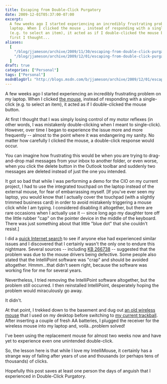 ```yaml
---
title: Escaping from Double-Click Purgatory
date: 2009-12-01T05:37:00-07:00
excerpt:
  A few weeks ago I started experiencing an incredibly frustrating problem on my
  laptop. When I clicked the mouse , instead of responding with a single-click
  (e.g. to select an item), it acted as if I double-clicked the mouse button. At
  first I thought...
aliases:
  [
    "/blog/jjameson/archive/2009/11/30/escaping-from-double-click-purgatory.aspx",
    "/blog/jjameson/archive/2009/12/01/escaping-from-double-click-purgatory.aspx",
  ]
draft: true
categories: ["Personal"]
tags: ["Personal"]
msdnBlogUrl: "http://blogs.msdn.com/b/jjameson/archive/2009/12/01/escaping-from-double-click-purgatory.aspx"
---
```


A few weeks ago I started experiencing an incredibly frustrating problem on my
laptop. When I clicked
[the mouse](http://www.microsoft.com/products/info/product.aspx?view=22&pcid=90134df1-861e-417e-a584-86e088e38cdb&type=ovr),
instead of responding with a single-click (e.g. to select an item), it acted as
if I double-clicked the mouse button.

At first I thought that I was simply losing control of my motor reflexes (in
other words, I was mistakenly double-clicking when I meant to single-click).
However, over time I began to experience the issue more and more frequently --
almost to the point where it was endangering my sanity. No matter how carefully
I clicked the mouse, a double-click response would occur.

You can imagine how frustrating this would be when you are trying to
drag-and-drop mail messages from your inbox to another folder, or even worse,
when you click the delete button in the Outlook toolbar and suddenly two
messages are deleted instead of just the one you intended.

It got so bad that while I was performing a demo for the CIO on my current
project, I had to use the integrated touchpad on the laptop instead of the
external mouse, for fear of embarrassing myself. [If you've ever seen my laptop,
you would know that I actually cover the touchpad (with a slightly trimmed
business card) in order to avoid mistakenly triggering a mouse click while I am
typing. I considered disabling it altogether, but there are rare occasions when
I actually use it -- since long ago my daughter tore off the little rubber "cap"
on the pointer device in the middle of the keyboard. There was just something
about that little "blue dot" that she couldn't resist.]

I did a
[quick Internet search](http://www.bing.com/search?q=intellimouse+double+click&form=MSNH14&qs=n)
to see if anyone else had experienced similar issues and I discovered that I
certainly wasn't the only one to endure this nightmare. Several sources --
including [KB 266738](http://support.microsoft.com/kb/266738) -- suggested that
the problem was due to the mouse drivers being defective. Some people also
stated that the IntelliPoint software was "crap" and should be avoided
altogether. Hmmm...that didn't seem right, because the software was working fine
for me for several years.

Nevertheless, I tried removing the IntelliPoint software altogether, but the
problem still occurred. I then reinstalled IntelliPoint, desperately hoping the
problem would miraculously go away.

It didn't.

At that point, I trekked down to the basement and dug out
[an old wireless mouse](http://www.microsoft.com/products/info/product.aspx?view=10&pcid=e3ddebf3-9aeb-4f6d-983e-c49c2f691943&type=ovr)
that I used on my desktop before switching to
[my current trackball](http://www.microsoft.com/products/info/product.aspx?view=10&pcid=a9fdd4c0-41da-4045-9d6f-f087c17ffd30&type=ovr).
After inserting a couple of fresh AA batteries, I plugged the receiver for the
wireless mouse into my laptop and, voilà...problem solved!

I've been using the replacement mouse for almost two weeks now and have yet to
experience even one unintended double-click.

So, the lesson here is that while I love my IntelliMouse, it certainly has a
strange way of failing after years of use and thousands (or perhaps tens of
thousands) of clicks.

Hopefully this post saves at least one person the days of anguish that I
experienced in Double-Click Purgatory.
